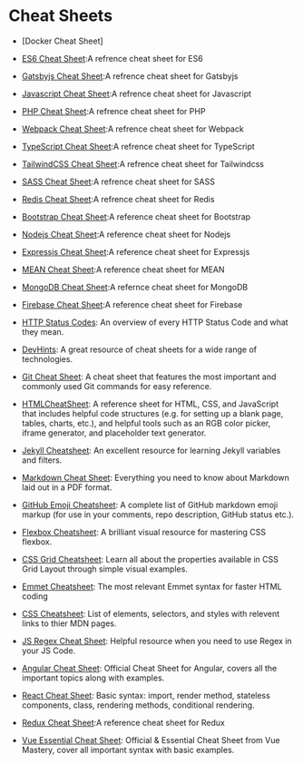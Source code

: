 

# Cheat Sheets

- [Docker Cheat Sheet]

- [ES6 Cheat Sheet](https://gist.github.com/vasco3/22b09ef0ca5e0f8c5996):A refrence cheat sheet for ES6

- [Gatsbyjs Cheat Sheet](https://www.gatsbyjs.com/docs/cheat-sheet/):A refrence cheat sheet for Gatsbyjs

- [Javascript Cheat Sheet](https://github.com/mbeaudru/modern-js-cheatsheet):A refrence cheat sheet for Javascript

- [PHP Cheat Sheet](https://github.com/okeeffed/cheat-sheets/blob/master/php-cheat-sheet.md):A refrence cheat sheet for PHP

- [Webpack Cheat Sheet](https://devhints.io/webpack):A refrence cheat sheet for Webpack

- [TypeScript Cheat Sheet](https://devhints.io/typescript):A refrence cheat sheet for TypeScript

- [TailwindCSS Cheat Sheet](https://nerdcave.com/tailwind-cheat-sheet):A refrence cheat sheet for Tailwindcss

- [SASS Cheat Sheet](https://devhints.io/sass):A refrence cheat sheet for SASS

- [Redis Cheat Sheet](https://gist.github.com/LeCoupa/1596b8f359ad8812c7271b5322c30946):A refrence cheat sheet for Redis

- [Bootstrap Cheat Sheet](https://bootstrapcreative.com/resources/bootstrap-5-cheat-sheet-classes-index/):A reference cheat sheet for Bootstrap

- [Nodejs Cheat Sheet](https://gist.github.com/LeCoupa/985b82968d8285987dc3):A reference cheat sheet for Nodejs

- [Expressjs Cheat Sheet](https://github.com/azat-co/cheatsheets/tree/master/express4):A reference cheat sheet for Expressjs

- [MEAN Cheat Sheet](https://dev.to/thamaraiselvam/mean-stack-cheat-sheet-5a1n):A reference cheat sheet for MEAN

- [MongoDB Cheat Sheet](https://gist.github.com/bradtraversy/f407d642bdc3b31681bc7e56d95485b6):A refernce cheat sheet for MongoDB

- [Firebase Cheat Sheet](https://gist.github.com/victorbruce/0e6845010e7c4b24ddbccbe58094c57f):A reference cheat sheet for Firebase

- [HTTP Status Codes](https://www.abstractapi.com/http-status-codes): An overview of every HTTP Status Code and what they mean.

- [DevHints](https://devhints.io/): A great resource of cheat sheets for a wide range of technologies.

- [Git Cheat Sheet](https://education.github.com/git-cheat-sheet-education.pdf): A cheat sheet that features the most important and commonly used Git commands for easy reference.

- [HTMLCheatSheet](https://htmlcheatsheet.com/): A reference sheet for HTML, CSS, and JavaScript that includes helpful code structures (e.g. for setting up a blank page, tables, charts, etc.), and helpful tools such as an RGB color picker, iframe generator, and placeholder text generator.

- [Jekyll Cheatsheet](https://learn.cloudcannon.com/jekyll-cheat-sheet/): An excellent resource for learning Jekyll variables and filters.

- [Markdown Cheat Sheet](https://guides.github.com/pdfs/markdown-cheatsheet-online.pdf): Everything you need to know about Markdown laid out in a PDF format.

- [GitHub Emoji Cheatsheet](https://gist.github.com/rxaviers/7360908): A complete list of GitHub markdown emoji markup (for use in your comments, repo description, GitHub status etc.). 

- [Flexbox Cheatsheet](https://darekkay.com/dev/flexbox-cheatsheet.html): A brilliant visual resource for mastering CSS flexbox.

- [CSS Grid Cheatsheet](http://grid.malven.co): Learn all about the properties available in CSS Grid Layout through simple visual examples.

- [Emmet Cheatsheet](https://docs.emmet.io/cheat-sheet/): The most relevant Emmet syntax for faster HTML coding

- [CSS Cheatsheet](http://overapi.com/css): List of elements, selectors, and styles with relevent links to thier MDN pages.

- [JS Regex Cheat Sheet](https://devinduct.com/cheatsheet/10/regex): Helpful resource when you need to use Regex in your JS Code.

- [Angular Cheat Sheet](https://angular.io/guide/cheatsheet): Official Cheat Sheet for Angular, covers all the important topics along with examples.

- [React Cheat Sheet](https://ihatetomatoes.net/wp-content/uploads/2017/01/react-cheat-sheet.pdf): Basic syntax: import, render method, stateless components, class, rendering methods, conditional rendering.

- [Redux Cheat Sheet](https://devhints.io/redux):A reference cheat sheet for Redux

- [Vue Essential Cheat Sheet](https://www.vuemastery.com/pdf/Vue-Essentials-Cheat-Sheet.pdf): Official & Essential Cheat Sheet from Vue Mastery, cover all important syntax with basic examples.

